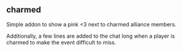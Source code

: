 ## charmed

Simple addon to show a pink <3 next to charmed alliance members.

Additionally, a few lines are added to the chat long when a player is charmed
to make the event difficult to miss.
